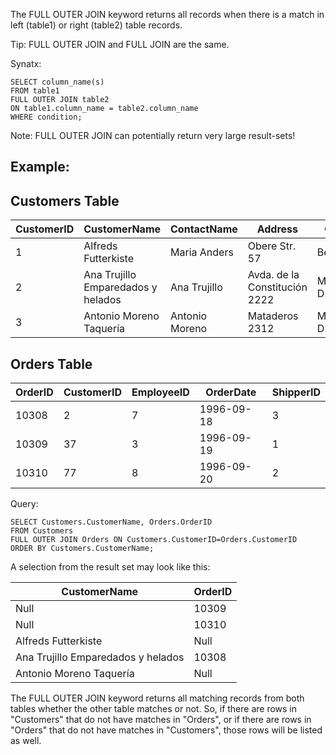 The FULL OUTER JOIN keyword returns all records when there is a match in left (table1) or right (table2) table records.

Tip: FULL OUTER JOIN and FULL JOIN are the same.

Synatx:
```
SELECT column_name(s)
FROM table1
FULL OUTER JOIN table2
ON table1.column_name = table2.column_name
WHERE condition;
```

Note: FULL OUTER JOIN can potentially return very large result-sets!


## Example:
## Customers Table

| CustomerID | CustomerName                                     | ContactName     | Address                  | City       | PostalCode | Country |
|-------------|--------------------------------------------------|------------------|--------------------------|------------|------------|---------|
| 1           | Alfreds Futterkiste                             | Maria Anders      | Obere Str. 57           | Berlin     | 12209      | Germany |
| 2           | Ana Trujillo Emparedados y helados             | Ana Trujillo      | Avda. de la Constitución 2222 | México D.F. | 05021      | Mexico  |
| 3           | Antonio Moreno Taquería                         | Antonio Moreno     | Mataderos 2312          | México D.F. | 05023      | Mexico  |

## Orders Table

| OrderID | CustomerID | EmployeeID | OrderDate  | ShipperID |
|---------|------------|------------|-------------|-----------|
| 10308   | 2          | 7          | 1996-09-18 | 3         |
| 10309   | 37         | 3          | 1996-09-19 | 1         |
| 10310   | 77         | 8          | 1996-09-20 | 2         |



Query:

```
SELECT Customers.CustomerName, Orders.OrderID
FROM Customers
FULL OUTER JOIN Orders ON Customers.CustomerID=Orders.CustomerID
ORDER BY Customers.CustomerName;
```

A selection from the result set may look like this:


| CustomerName                                 | OrderID |
|-----------------------------------------------|---------|
| Null                                         | 10309   |
| Null                                         | 10310   |
| Alfreds Futterkiste                          | Null    |
| Ana Trujillo Emparedados y helados          | 10308   |
| Antonio Moreno Taquería                      | Null    |



The FULL OUTER JOIN keyword returns all matching records from both tables whether the other table matches or not. So, if there are rows in "Customers" that do not have matches in "Orders", or if there are rows in "Orders" that do not have matches in "Customers", those rows will be listed as well.
